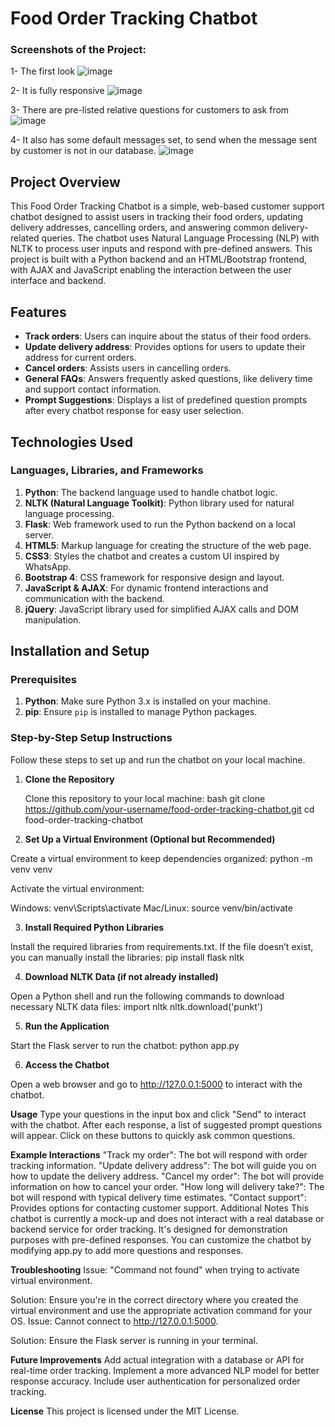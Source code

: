 # Food Order Tracking Chatbot

### Screenshots of the Project:
1- The first look
![image](https://github.com/user-attachments/assets/5aded04b-c41d-41f9-b619-a038e0007124)

2- It is fully responsive
![image](https://github.com/user-attachments/assets/694c1309-e1c3-4df4-a3ea-91a457477240)

3- There are pre-listed relative questions for customers to ask from
![image](https://github.com/user-attachments/assets/3f0e69a2-58dc-4ac9-8f6f-4d299c97c8e6)

4- It also has some default messages set, to send when the message sent by customer is not in our database.
![image](https://github.com/user-attachments/assets/89ffd5f6-af88-4a41-bbb8-65bdeaea49e4)


## Project Overview

This Food Order Tracking Chatbot is a simple, web-based customer support chatbot designed to assist users in tracking their food orders, updating delivery addresses, cancelling orders, and answering common delivery-related queries. The chatbot uses Natural Language Processing (NLP) with NLTK to process user inputs and respond with pre-defined answers. This project is built with a Python backend and an HTML/Bootstrap frontend, with AJAX and JavaScript enabling the interaction between the user interface and backend.

## Features

- **Track orders**: Users can inquire about the status of their food orders.
- **Update delivery address**: Provides options for users to update their address for current orders.
- **Cancel orders**: Assists users in cancelling orders.
- **General FAQs**: Answers frequently asked questions, like delivery time and support contact information.
- **Prompt Suggestions**: Displays a list of predefined question prompts after every chatbot response for easy user selection.

## Technologies Used

### Languages, Libraries, and Frameworks

1. **Python**: The backend language used to handle chatbot logic.
2. **NLTK (Natural Language Toolkit)**: Python library used for natural language processing.
3. **Flask**: Web framework used to run the Python backend on a local server.
4. **HTML5**: Markup language for creating the structure of the web page.
5. **CSS3**: Styles the chatbot and creates a custom UI inspired by WhatsApp.
6. **Bootstrap 4**: CSS framework for responsive design and layout.
7. **JavaScript & AJAX**: For dynamic frontend interactions and communication with the backend.
8. **jQuery**: JavaScript library used for simplified AJAX calls and DOM manipulation.


## Installation and Setup

### Prerequisites

1. **Python**: Make sure Python 3.x is installed on your machine.
2. **pip**: Ensure `pip` is installed to manage Python packages.

### Step-by-Step Setup Instructions

Follow these steps to set up and run the chatbot on your local machine.

1. **Clone the Repository**

   Clone this repository to your local machine:
   bash
   git clone https://github.com/your-username/food-order-tracking-chatbot.git
   cd food-order-tracking-chatbot

2. **Set Up a Virtual Environment (Optional but Recommended)**

Create a virtual environment to keep dependencies organized:
python -m venv venv

Activate the virtual environment:

Windows: venv\Scripts\activate
Mac/Linux: source venv/bin/activate

3. **Install Required Python Libraries**

Install the required libraries from requirements.txt. If the file doesn’t exist, you can manually install the libraries:
pip install flask nltk

4. **Download NLTK Data (if not already installed)**

Open a Python shell and run the following commands to download necessary NLTK data files:
import nltk
nltk.download('punkt')

5. **Run the Application**

Start the Flask server to run the chatbot:
python app.py

6. **Access the Chatbot**

Open a web browser and go to http://127.0.0.1:5000 to interact with the chatbot.

**Usage**
Type your questions in the input box and click "Send" to interact with the chatbot.
After each response, a list of suggested prompt questions will appear. Click on these buttons to quickly ask common questions.

**Example Interactions**
"Track my order": The bot will respond with order tracking information.
"Update delivery address": The bot will guide you on how to update the delivery address.
"Cancel my order": The bot will provide information on how to cancel your order.
"How long will delivery take?": The bot will respond with typical delivery time estimates.
"Contact support": Provides options for contacting customer support.
Additional Notes
This chatbot is currently a mock-up and does not interact with a real database or backend service for order tracking. It's designed for demonstration purposes with pre-defined responses.
You can customize the chatbot by modifying app.py to add more questions and responses.

**Troubleshooting**
Issue: "Command not found" when trying to activate virtual environment.

Solution: Ensure you're in the correct directory where you created the virtual environment and use the appropriate activation command for your OS.
Issue: Cannot connect to http://127.0.0.1:5000.

Solution: Ensure the Flask server is running in your terminal.

**Future Improvements**
Add actual integration with a database or API for real-time order tracking.
Implement a more advanced NLP model for better response accuracy.
Include user authentication for personalized order tracking.

**License**
This project is licensed under the MIT License.
